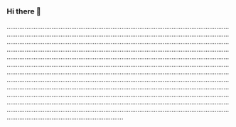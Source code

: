 ### Hi there 👋

.................................................................................................................................................................................................................................................................................................................................................................................................................................................................................................................................................................................................................................................................................................................................................................................................................................................................................................................................................................................................................................................................................................................................................................................................................................................................................................................................................................................................................................................................................................................................................................................................................